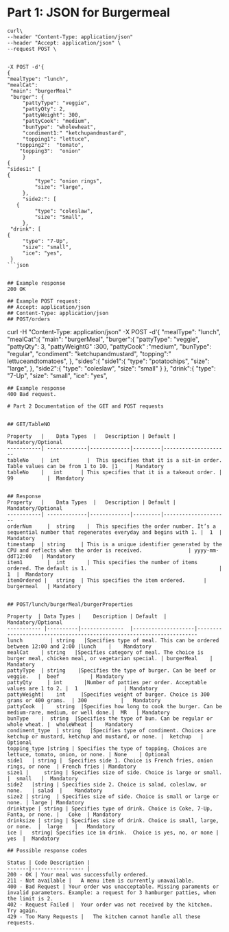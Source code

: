 # Part 1: JSON for Burgermeal  


   ```
   curl\ 
   --header "Content-Type: application/json"
   --header "Accept: application/json" \
   --request POST \
   
   
   -X POST -d'{
  { 
   "mealType": "lunch",
   "mealCat":
  	"main": "burgerMeal"
  	"burger": {
     	"pattyType": "veggie",
     	"pattyQty": 2,
     	"pattyWeight": 300,
     	"pattyCook": "medium",
     	"bunType": "wholewheat",
     	"condiment1:" "ketchupandmustard",
     	"topping1": "lettuce",
      "topping2":  "tomato",
       "topping3":  "onion" 
        }
{
"sides1:" [
{
        	"type": "onion rings",
        	"size": "large",
     	},
    	"side2:": [
      {
        	"type": "coleslaw",
        	"size": "Small",
     	},
  	"drink": [
   {
     	"type": "7-Up",
     	"size": "small",
     	"ice": "yes",
  	} 
   ```json
   
   
## Example response
200 OK

## Example POST request:
## Accept: application/json
## Content-Type: application/json
## POST/orders

```

curl -H "Content-Type: application/json" -X POST -d'{
   "mealType": "lunch",
   "mealCat":{
  	"main": "burgerMeal",
  	"burger":{
     	"pattyType": "veggie",
     	"pattyQty": 3,
     	"pattyWeightG" :300,
     	"pattyCook" :"medium",
     	"bunType": "regular",
     	"condiment": "ketchupandmustard",
     	"topping":" lettuceandtomatoes",
  	},
  	"sides":{
     	"side1":{
        	"type": "potatochips",
        	"size": "large",
     	},
     	"side2":{
        	"type": "coleslaw",
        	"size": "small"
     	}
  	},
  	"drink":{
     	"type": "7-Up",
     	"size": "small",
     	"ice": "yes",
```
## Example response
400 Bad request. 

# Part 2 Documentation of the GET and POST requests 


## GET/TableNO 

Property   |	Data Types  |	Description | Default |	Mandatory/Optional
-----------| -------------|-------------|---------|--------------------- 
tableNo	   |  int	      |  This specifies that it is a sit-in order. Table values can be from 1 to 10. |1    | Mandatory	       
tableNo	   |   int      | This specifies that it is a takeout order. |  	99	         |  Mandatory	        


## Response 
Property   |	Data Types  |	Description | Default |	Mandatory/Optional
-----------| -------------|-------------|---------|--------------------- 
orderNum	 |  string	  |  This specifies the order number. It’s a sequential number that regenerates everyday and begins with 1. |  1  |	Mandatory	    
timestamp  | string	    | This is a unique identifier generated by the CPU and reflects when the order is received.               | yyyy-mm-ddT12:00   | Mandatory	   
item1	     |  int	      | This specifies the number of items ordered. The default is 1.                                           |  1  |  Mandatory	     
itemOrdered | 	string  | This specifies the item ordered.      |  burgermeal   | Mandatory	              


## POST/lunch/burgerMeal/burgerProperties

Property  |	Data Types |	Description | Default  |  Mandatory/Optional  
----------- |----------|--------------  |--------------------|---------------------------------------------------------------------- 
lunch	      | string   |Specifies type of meal. This can be ordered between 12:00 and 2:00 |lunch    |	Mandatory	     
mealCat	   | string	  |Specifies category of meal. The choice is burger meal, chicken meal, or vegetarian special. | burgerMeal	   | Mandatory          
pattyType  | string    |Specifies the type of burger. Can be beef or veggie.   |  beef	        | Mandatory	         
pattyQty	 | int	     |Number of patties per order. Acceptable values are 1 to 2. |  1	            | Mandatory          	
pattyWeight| 	int     |Specifies weight of burger. Choice is 300 grams or 400 grams.  | 300           |	Mandatory	         
pattyCook  |	string  |Specifies how long to cook the burger. Can be medium-rare, medium, or well done.|  MR	 | Mandatory	
bunType	   |  string  |Specifies the type of bun. Can be regular or whole wheat. |  wholeWheat |	Mandatory	
condiment_type	| string   |Specifies type of condiment. Choices are ketchup or mustard, ketchup and mustard, or none. |  ketchup	| Optional 
topping_type |string | Specifies the type of topping. Choices are lettuce, tomato, onion, or none. | None	 | Optional 
side1	| string |  Specifies side 1. Choice is French fries, onion rings, or none  | French fries | Mandatory
size1 | 	string | Specifies size of side. Choice is large or small.   |  small   |  Mandatory 
side2	|string | Specifies side 2. Choice is salad, coleslaw, or none.   |	salad  | 	Mandatory 
size2 | string  | Specifies size of side. Choice is small or large or none. | large	| Mandatory 
drinktype | string | Specifies type of drink. Choice is Coke, 7-Up, Fanta, or none. | 	Coke  |	Mandatory 
drinksize | string | Specifies size of drink. Choice is small, large, or none.  |  large    |	Mandatory 
ice |	string| Specifies ice in drink.  Choice is yes, no, or none |   yes  | 	Mandatory 

## Possible response codes

Status | Code Description |
-------|----------------- |
200 - OK | Your meal was successfully ordered.
211 - Not available |	A menu item is currently unavailable. 
400 - Bad Request |	Your order was unacceptable. Missing paraments or invalid parameters. Example: a request for 3 hamburger patties, when the limit is 2. 
402 - Request Failed |	Your order was not received by the kitchen. Try again.
429 - Too Many Requests |	The kitchen cannot handle all these requests.

